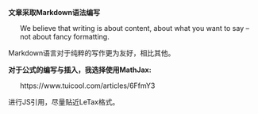 **文章采取Markdown语法编写**
<ul>
We believe that writing is about content, about what you want to say – not about fancy formatting.
</ul>
Markdown语言对于纯粹的写作更为友好，相比其他。

**对于公式的编写与插入，我选择使用MathJax:**
<ul>
https://www.tuicool.com/articles/6FfmY3
</ul> 
进行JS引用，尽量贴近LeTax格式。

